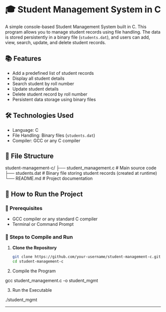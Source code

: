 # 🎓 Student Management System in C

A simple console-based Student Management System built in C. This program allows you to manage student records using file handling. The data is stored persistently in a binary file (`students.dat`), and users can add, view, search, update, and delete student records.

## 📚 Features

- Add a predefined list of student records
- Display all student details
- Search student by roll number
- Update student details
- Delete student record by roll number
- Persistent data storage using binary files

## 🛠 Technologies Used

- Language: C
- File Handling: Binary files (`students.dat`)
- Compiler: GCC or any C compiler

## 📂 File Structure

student-management-c/
├── student_management.c # Main source code
├── students.dat # Binary file storing student records (created at runtime)
└── README.md # Project documentation





## 🚀 How to Run the Project

### 🔧 Prerequisites

- GCC compiler or any standard C compiler
- Terminal or Command Prompt

### 🧾 Steps to Compile and Run

1. **Clone the Repository**
   ```bash
   git clone https://github.com/your-username/student-management-c.git
   cd student-management-c

2.  Compile the Program


gcc student_management.c -o student_mgmt


3. Run the Executable

./student_mgmt



---


